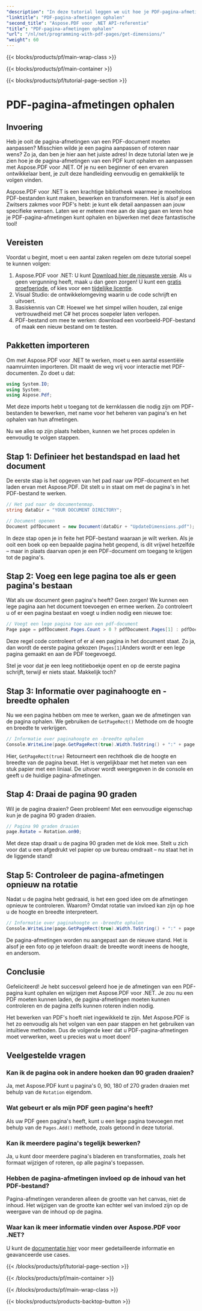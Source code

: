 ```yaml
---
"description": "In deze tutorial leggen we uit hoe je PDF-pagina-afmetingen kunt bepalen en bewerken met Aspose.PDF voor .NET. Gedetailleerde stappen leiden je door het proces."
"linktitle": "PDF-pagina-afmetingen ophalen"
"second_title": "Aspose.PDF voor .NET API-referentie"
"title": "PDF-pagina-afmetingen ophalen"
"url": "/nl/net/programming-with-pdf-pages/get-dimensions/"
"weight": 60
---
```


{{< blocks/products/pf/main-wrap-class >}}

{{< blocks/products/pf/main-container >}}

{{< blocks/products/pf/tutorial-page-section >}}

# PDF-pagina-afmetingen ophalen

## Invoering

Heb je ooit de pagina-afmetingen van een PDF-document moeten aanpassen? Misschien wilde je een pagina aanpassen of roteren naar wens? Zo ja, dan ben je hier aan het juiste adres! In deze tutorial laten we je zien hoe je de pagina-afmetingen van een PDF kunt ophalen en aanpassen met Aspose.PDF voor .NET. Of je nu een beginner of een ervaren ontwikkelaar bent, je zult deze handleiding eenvoudig en gemakkelijk te volgen vinden.

Aspose.PDF voor .NET is een krachtige bibliotheek waarmee je moeiteloos PDF-bestanden kunt maken, bewerken en transformeren. Het is alsof je een Zwitsers zakmes voor PDF's hebt: je kunt elk detail aanpassen aan jouw specifieke wensen. Laten we er meteen mee aan de slag gaan en leren hoe je PDF-pagina-afmetingen kunt ophalen en bijwerken met deze fantastische tool!

## Vereisten

Voordat u begint, moet u een aantal zaken regelen om deze tutorial soepel te kunnen volgen:

1. Aspose.PDF voor .NET: U kunt [Download hier de nieuwste versie](https://releases.aspose.com/pdf/net/). Als u geen vergunning heeft, maak u dan geen zorgen! U kunt een [gratis proefperiode](https://releases.aspose.com/), of kies voor een [tijdelijke licentie](https://purchase.aspose.com/temporary-license/).
2. Visual Studio: de ontwikkelomgeving waarin u de code schrijft en uitvoert.
3. Basiskennis van C#: Hoewel we het simpel willen houden, zal enige vertrouwdheid met C# het proces soepeler laten verlopen.
4. PDF-bestand om mee te werken: download een voorbeeld-PDF-bestand of maak een nieuw bestand om te testen.

## Pakketten importeren

Om met Aspose.PDF voor .NET te werken, moet u een aantal essentiële naamruimten importeren. Dit maakt de weg vrij voor interactie met PDF-documenten. Zo doet u dat:

```csharp
using System.IO;
using System;
using Aspose.Pdf;
```

Met deze imports hebt u toegang tot de kernklassen die nodig zijn om PDF-bestanden te bewerken, met name voor het beheren van pagina's en het ophalen van hun afmetingen.

Nu we alles op zijn plaats hebben, kunnen we het proces opdelen in eenvoudig te volgen stappen.

## Stap 1: Definieer het bestandspad en laad het document

De eerste stap is het opgeven van het pad naar uw PDF-document en het laden ervan met Aspose.PDF. Dit stelt u in staat om met de pagina's in het PDF-bestand te werken.

```csharp
// Het pad naar de documentenmap.
string dataDir = "YOUR DOCUMENT DIRECTORY";

// Document openen
Document pdfDocument = new Document(dataDir + "UpdateDimensions.pdf");
```

In deze stap open je in feite het PDF-bestand waaraan je wilt werken. Als je ooit een boek op een bepaalde pagina hebt geopend, is dit vrijwel hetzelfde – maar in plaats daarvan open je een PDF-document om toegang te krijgen tot de pagina's.

## Stap 2: Voeg een lege pagina toe als er geen pagina's bestaan

Wat als uw document geen pagina's heeft? Geen zorgen! We kunnen een lege pagina aan het document toevoegen en ermee werken. Zo controleert u of er een pagina bestaat en voegt u indien nodig een nieuwe toe:

```csharp
// Voegt een lege pagina toe aan een pdf-document
Page page = pdfDocument.Pages.Count > 0 ? pdfDocument.Pages[1] : pdfDocument.Pages.Add();
```

Deze regel code controleert of er al een pagina in het document staat. Zo ja, dan wordt de eerste pagina gekozen (`Pages[1]`Anders wordt er een lege pagina gemaakt en aan de PDF toegevoegd.

Stel je voor dat je een leeg notitieboekje opent en op de eerste pagina schrijft, terwijl er niets staat. Makkelijk toch?

## Stap 3: Informatie over paginahoogte en -breedte ophalen

Nu we een pagina hebben om mee te werken, gaan we de afmetingen van de pagina ophalen. We gebruiken de `GetPageRect()` Methode om de hoogte en breedte te verkrijgen.

```csharp
// Informatie over paginahoogte en -breedte ophalen
Console.WriteLine(page.GetPageRect(true).Width.ToString() + ":" + page.GetPageRect(true).Height.ToString());
```

Hier, `GetPageRect(true)` Retourneert een rechthoek die de hoogte en breedte van de pagina bevat. Het is vergelijkbaar met het meten van een stuk papier met een liniaal. De uitvoer wordt weergegeven in de console en geeft u de huidige pagina-afmetingen.

## Stap 4: Draai de pagina 90 graden

Wil je de pagina draaien? Geen probleem! Met een eenvoudige eigenschap kun je de pagina 90 graden draaien.

```csharp
// Pagina 90 graden draaien
page.Rotate = Rotation.on90;
```

Met deze stap draait u de pagina 90 graden met de klok mee. Stelt u zich voor dat u een afgedrukt vel papier op uw bureau omdraait – nu staat het in de liggende stand!

## Stap 5: Controleer de pagina-afmetingen opnieuw na rotatie

Nadat u de pagina hebt gedraaid, is het een goed idee om de afmetingen opnieuw te controleren. Waarom? Omdat rotatie van invloed kan zijn op hoe u de hoogte en breedte interpreteert.

```csharp
// Informatie over paginahoogte en -breedte ophalen
Console.WriteLine(page.GetPageRect(true).Width.ToString() + ":" + page.GetPageRect(true).Height.ToString());
```

De pagina-afmetingen worden nu aangepast aan de nieuwe stand. Het is alsof je een foto op je telefoon draait: de breedte wordt ineens de hoogte, en andersom.


## Conclusie

Gefeliciteerd! Je hebt succesvol geleerd hoe je de afmetingen van een PDF-pagina kunt ophalen en wijzigen met Aspose.PDF voor .NET. Je zou nu een PDF moeten kunnen laden, de pagina-afmetingen moeten kunnen controleren en de pagina zelfs kunnen roteren indien nodig.

Het bewerken van PDF's hoeft niet ingewikkeld te zijn. Met Aspose.PDF is het zo eenvoudig als het volgen van een paar stappen en het gebruiken van intuïtieve methoden. Dus de volgende keer dat u PDF-pagina-afmetingen moet verwerken, weet u precies wat u moet doen!

## Veelgestelde vragen

### Kan ik de pagina ook in andere hoeken dan 90 graden draaien?
Ja, met Aspose.PDF kunt u pagina's 0, 90, 180 of 270 graden draaien met behulp van de `Rotation` eigendom.

### Wat gebeurt er als mijn PDF geen pagina's heeft?
Als uw PDF geen pagina's heeft, kunt u een lege pagina toevoegen met behulp van de `Pages.Add()` methode, zoals getoond in deze tutorial.

### Kan ik meerdere pagina's tegelijk bewerken?
Ja, u kunt door meerdere pagina's bladeren en transformaties, zoals het formaat wijzigen of roteren, op alle pagina's toepassen.

### Hebben de pagina-afmetingen invloed op de inhoud van het PDF-bestand?
Pagina-afmetingen veranderen alleen de grootte van het canvas, niet de inhoud. Het wijzigen van de grootte kan echter wel van invloed zijn op de weergave van de inhoud op de pagina.

### Waar kan ik meer informatie vinden over Aspose.PDF voor .NET?
U kunt de [documentatie hier](https://reference.aspose.com/pdf/net/) voor meer gedetailleerde informatie en geavanceerde use cases.

{{< /blocks/products/pf/tutorial-page-section >}}

{{< /blocks/products/pf/main-container >}}

{{< /blocks/products/pf/main-wrap-class >}}

{{< blocks/products/products-backtop-button >}}